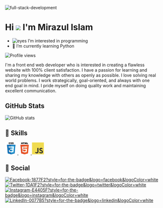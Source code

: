 <img src="https://devtechnosys.com/insights/wp-content/uploads/2021/07/full-stack-development.gif" alt="full-stack-development">

# Hi <img width="50" src="https://raw.githubusercontent.com/NoobMahbub/NoobMahbub/6183b40a51db4f4d49757634dd08a974f0d0e84c/Wave.gif"> I'm Mirazul Islam

- <img width="20" src="https://d3qhp42p4neron.cloudfront.net/ARCHIVE/animated/3.0/GIF/512/eyes.gif?Expires=1652821409&Signature=Hq5eq0kwMYSuRJ7n9t1KuYPGJm~aDlN0GdxcfeNpvV8qA9usxWl2VtBxvKZQWCGAkffpJqmkJ8hlI1AjPbS6mPESfiI5L6U4e3-a5VFjhL6RyN1KAJ~T3JWk-aexvHhGDpdJ6HuQRuVY9siUv4xiHAqAY8fpYINngzBcuIj7N7nWgMd8gR8P~AS1giajtCaJjeOYkwF6Ex8GNd1sFCZIP3VGD7ADrB4m8UsdFyJMZTp3k4hBkO3gLYH6KoMsk-m1pJAIdRi94-CS7oE-sTaiK~pWhzPuWzvcRB9ooGFYZwkaxaQdeJgXx2-PEbYN9pXOLLmuYeHFgyei1A8M6l6ICQ__&Key-Pair-Id=APKAIRGCVGOY7DOKYTJA" alt="eyes"> I’m interested in programming
- 🌱 I’m currently learning Python 

![Profile views](https://gpvc.arturio.dev/mirazulislamgit)

<p>
I'm a front end web developer who is interested in creating a flawless website with 100% client satisfaction. I have a passion for learning and sharing my knowledge with others as openly as possible. I love solving real world problems. I work strategically, goal-oriented, and always with one end goal in mind. I pride myself on doing quality work and maintaining excellent communication.
</p>

## GitHub Stats
![GitHub stats](https://github-readme-stats.vercel.app/api?username=mirazulislamgit&theme=radical&show_icons=true)


## 🚀 Skills
<p align="left"> <a href="https://www.w3schools.com/css/" target="_blank" rel="noreferrer"> <img src="https://raw.githubusercontent.com/devicons/devicon/master/icons/css3/css3-original-wordmark.svg" alt="css3" width="40" height="40"/> </a> <a href="https://www.w3.org/html/" target="_blank" rel="noreferrer"> <img src="https://raw.githubusercontent.com/devicons/devicon/master/icons/html5/html5-original-wordmark.svg" alt="html5" width="40" height="40"/> </a> <a href="https://developer.mozilla.org/en-US/docs/Web/JavaScript" target="_blank" rel="noreferrer"> <img src="https://raw.githubusercontent.com/devicons/devicon/master/icons/javascript/javascript-original.svg" alt="javascript" width="40" height="40"/> </a> </p>




## 👨 Social

<p align="left">
  <a href="https://www.facebook.com/mirazulislam.me/">
    <img width="80" src="https://img.shields.io/badge/Facebook-1877F2?style=for-the-badge&logo=facebook&logoColor=white" alt="Facebook-1877F2?style=for-the-badge&logo=facebook&logoColor=white" border="0">
  </a>
  
   <a href="https://twitter.com/MirazulIslma">
    <img width="80" src="https://img.shields.io/badge/Twitter-1DA1F2?style=for-the-badge&logo=twitter&logoColor=white" alt="Twitter-1DA1F2?style=for-the-badge&logo=twitter&logoColor=white" border="0">
  </a>
  
  <a href="https://www.instagram.com/mirazulislam.me/">
    <img width="80" src="https://img.shields.io/badge/Instagram-E4405F?style=for-the-badge&logo=instagram&logoColor=white" alt="Instagram-E4405F?style=for-the-badge&logo=instagram&logoColor=white" border="0">
  </a>
  
  <a href="https://www.linkedin.com/in/mirajul-islam-666245237/">
    <img width="80" src="https://img.shields.io/badge/LinkedIn-0077B5?style=for-the-badge&logo=linkedin&logoColor=white" alt="LinkedIn-0077B5?style=for-the-badge&logo=linkedin&logoColor=white" border="0">
  </a>
    
</p>  
